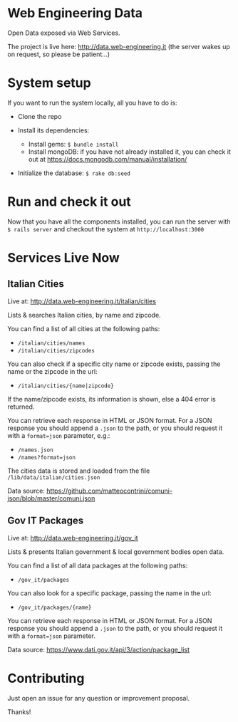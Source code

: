 # Web Engineering Data

Open Data exposed via Web Services.

The project is live here: http://data.web-engineering.it (the server wakes up on request, so please be patient...)

# System setup

If you want to run the system locally, all you have to do is:

* Clone the repo
* Install its dependencies:
  * Install gems: `$ bundle install`
  * Install mongoDB: if you have not already installed it, you can check it out at https://docs.mongodb.com/manual/installation/
  
* Initialize the database:
  `$ rake db:seed`

# Run and check it out

Now that you have all the components installed, you can run the server with `$ rails server` and checkout the system at `http://localhost:3000`

# Services Live Now

## Italian Cities

Live at: http://data.web-engineering.it/italian/cities

Lists & searches Italian cities, by name and zipcode. 

You can find a list of all cities at the following paths: 
* `/italian/cities/names`
* `/italian/cities/zipcodes`

You can also check if a specific city name or zipcode exists, passing the name or the zipcode in the url: 
  * `/italian/cities/{name|zipcode}`

If the name/zipcode exists, its information is shown, else a 404 error is returned.

You can retrieve each response in HTML or JSON format. For a JSON response you should append a `.json` to the path, or you should request it with a `format=json` parameter, e.g.:
  * `/names.json`
  * `/names?format=json`

The cities data is stored and loaded from the file `/lib/data/italian/cities.json`

Data source: https://github.com/matteocontrini/comuni-json/blob/master/comuni.json

## Gov IT Packages

Live at: http://data.web-engineering.it/gov_it

Lists & presents Italian government & local government bodies open data.

You can find a list of all data packages at the following paths: 
* `/gov_it/packages`

You can also look for a specific package, passing the name in the url: 
  * `/gov_it/packages/{name}`

You can retrieve each response in HTML or JSON format. For a JSON response you should append a `.json` to the path, or you should request it with a `format=json` parameter.

Data source: https://www.dati.gov.it/api/3/action/package_list

# Contributing

Just open an issue for any question or improvement proposal. 

Thanks!
